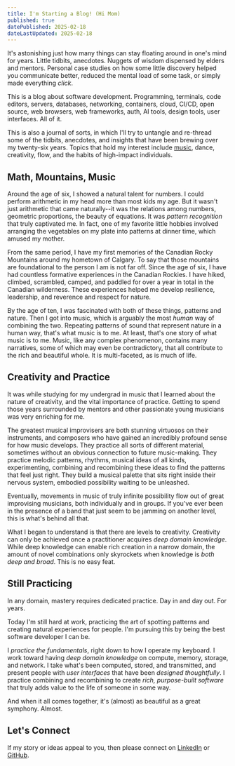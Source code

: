 ```yaml
---
title: I'm Starting a Blog! (Hi Mom)
published: true
datePublished: 2025-02-18
dateLastUpdated: 2025-02-18
---
```


It's astonishing just how many things can stay floating around in one's mind for years. Little tidbits, anecdotes. Nuggets of wisdom dispensed by elders and mentors. Personal case studies on how some little discovery helped you communicate better, reduced the mental load of some task, or simply made everything *click*.

This is a blog about software development. Programming, terminals, code editors, servers, databases, networking, containers, cloud, CI/CD, open source, web browsers, web frameworks, auth, AI tools, design tools, user interfaces. All of it.

This is also a journal of sorts, in which I'll try to untangle and re-thread some of the tidbits, anecdotes, and insights that have been brewing over my twenty-six years. Topics that hold my interest include <a href="https://www.instagram.com/p/B8SxBijlegQ/" target="_blank">music</a>, dance, creativity, flow, and the habits of high-impact individuals.

## Math, Mountains, Music

Around the age of six, I showed a natural talent for numbers. I could perform arithmetic in my head more than most kids my age. But it wasn't just arithmetic that came naturally--it was the relations among numbers, geometric proportions, the beauty of equations. It was *pattern recognition* that truly captivated me. In fact, one of my favorite little hobbies involved arranging the vegetables on my plate into patterns at dinner time, which amused my mother.

From the same period, I have my first memories of the Canadian Rocky Mountains around my hometown of Calgary. To say that those mountains are foundational to the person I am is not far off. Since the age of six, I have had countless formative experiences in the Canadian Rockies. I have hiked, climbed, scrambled, camped, and paddled for over a year in total in the Canadian wilderness. These experiences helped me develop resilience, leadership, and reverence and respect for nature.

By the age of ten, I was fascinated with both of these things, patterns and nature. Then I got into music, which is arguably the most *human* way of combining the two. Repeating patterns of sound that represent nature in a human way, that's what music is to me. At least, that's one story of what music is to me. Music, like any complex phenomenon, contains many narratives, some of which may even be contradictory, that all contribute to the rich and beautiful whole. It is multi-faceted, as is much of life.

## Creativity and Practice

It was while studying for my undergrad in music that I learned about the nature of creativity, and the vital importance of practice. Getting to spend those years surrounded by mentors and other passionate young musicians was very enriching for me. 

The greatest musical improvisers are both stunning virtuosos on their instruments, and composers who have gained an incredibly profound sense for how music develops. They practice all sorts of different material, sometimes without an obvious connection to future music-making. They practice melodic patterns, rhythms, musical ideas of all kinds, experimenting, combining and recombining these ideas to find the patterns that feel just right. They build a musical palette that sits right inside their nervous system, embodied possibility waiting to be unleashed.

Eventually, movements in music of truly infinite possibility flow out of great improvising musicians, both individually and in groups. If you've ever been in the presence of a band that just seem to be jamming on another level, this is what's behind all that.

What I began to understand is that there are levels to creativity. Creativity can only be achieved once a practitioner acquires *deep domain knowledge*. While deep knowledge can enable rich creation in a narrow domain, the amount of novel combinations only skyrockets when knowledge is *both deep and broad*. This is no easy feat.

## Still Practicing

In any domain, mastery requires dedicated practice. Day in and day out. For years.

Today I'm still hard at work, practicing the art of spotting patterns and creating natural experiences for people. I'm pursuing this by being the best software developer I can be.

I *practice the fundamentals*, right down to how I operate my keyboard. I work toward having *deep domain knowledge* on compute, memory, storage, and network. I take what's been computed, stored, and transmitted, and present people with *user interfaces* that have been *designed thoughtfully*. I practice combining and recombining to create *rich, purpose-built software* that truly adds value to the life of someone in some way.

And when it all comes together, it's (almost) as beautiful as a great symphony. Almost.

## Let's Connect

If my story or ideas appeal to you, then please connect on [LinkedIn](https://www.linkedin.com/in/benisenstein/) or [GitHub](https://github.com/BenIsenstein).